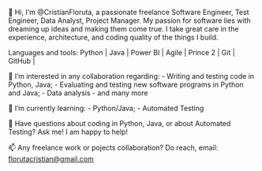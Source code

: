👋 Hi, I'm  @CristianFloruta, a passionate freelance Software Engineer, Test Engineer, Data Analyst, Project Manager. My passion for software lies with dreaming up ideas and making them come true. I take great care in the experience, architecture, and coding quality of the things I build. 

Languages and tools: Python | Java | Power BI | Agile | Prince 2 | Git | GitHub |

👀 I’m interested in any collaboration regarding:
      - Writing and testing code in Python, Java;
      - Evaluating and testing new software programs in Python and Java;
      - Data analysis
      - and many more
      
🌱 I’m currently learning:
      - Python/Java;
      - Automated Testing

💬 Have questions about coding in Python, Java, or about Automated Testing? Ask me! I am happy to help!

📫 Any freelance work or pojects collaboration? Do reach, email: florutacristian@gmail.com

<!---
CristianFloruta/CristianFloruta is a ✨ special ✨ repository because its `README.md` (this file) appears on your GitHub profile.
You can click the Preview link to take a look at your changes.
--->
